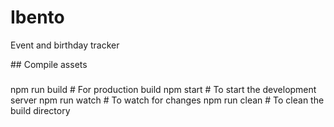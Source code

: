 # Ibento
Event and birthday tracker

## Compile assets

###
npm run build    # For production build
npm start        # To start the development server
npm run watch    # To watch for changes
npm run clean    # To clean the build directory
